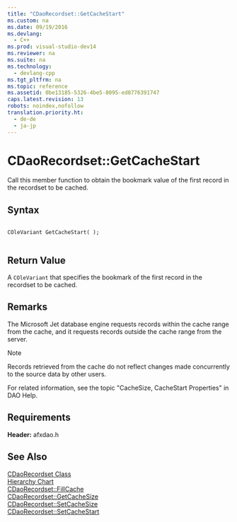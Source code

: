 ```yaml
---
title: "CDaoRecordset::GetCacheStart"
ms.custom: na
ms.date: 09/19/2016
ms.devlang: 
  - C++
ms.prod: visual-studio-dev14
ms.reviewer: na
ms.suite: na
ms.technology: 
  - devlang-cpp
ms.tgt_pltfrm: na
ms.topic: reference
ms.assetid: 0be13185-5326-4be5-8095-ed8776391747
caps.latest.revision: 13
robots: noindex,nofollow
translation.priority.ht: 
  - de-de
  - ja-jp
---
```

# CDaoRecordset::GetCacheStart
Call this member function to obtain the bookmark value of the first record in the recordset to be cached.  
  
## Syntax  
  
```  
  
COleVariant GetCacheStart( );  
  
```  
  
## Return Value  
 A `COleVariant` that specifies the bookmark of the first record in the recordset to be cached.  
  
## Remarks  
 The Microsoft Jet database engine requests records within the cache range from the cache, and it requests records outside the cache range from the server.  
  
> [!NOTE]
>  Records retrieved from the cache do not reflect changes made concurrently to the source data by other users.  
  
 For related information, see the topic "CacheSize, CacheStart Properties" in DAO Help.  
  
## Requirements  
 **Header:** afxdao.h  
  
## See Also  
 [CDaoRecordset Class](../vs140/CDaoRecordset-Class.md)   
 [Hierarchy Chart](../vs140/Hierarchy-Chart.md)   
 [CDaoRecordset::FillCache](../vs140/CDaoRecordset--FillCache.md)   
 [CDaoRecordset::GetCacheSize](../vs140/CDaoRecordset--GetCacheSize.md)   
 [CDaoRecordset::SetCacheSize](../vs140/CDaoRecordset--SetCacheSize.md)   
 [CDaoRecordset::SetCacheStart](../vs140/CDaoRecordset--SetCacheStart.md)